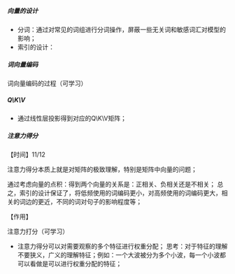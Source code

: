##### 向量的设计

* 分词：通过对常见的词组进行分词操作，屏蔽一些无关词和敏感词汇对模型的影响；
* 索引的设计：

##### 词向量编码

词向量编码的过程（可学习）

##### Q\K\V

* 通过线性层投影得到对应的Q\K\V矩阵；

##### 注意力得分

【时间】11/12

注意力得分本质上就是对矩阵的极致理解，特别是矩阵中向量的问题；

通过考虑向量的点积：得到两个向量的关系是：正相关、负相关还是不相关；
总之，索引的设计保证了，将低频使用的词编码更小，对高频使用的词编码更大，相关的词边的更近，不同的词对句子的影响程度等；

【作用】

注意力打分（可学习）

* 注意力得分可以对需要观察的多个特征进行权重分配；
  思考：对于特征的理解不要狭义，广义的理解特征；例如：一个大波被分为多个小波，每一个小波都可以看做是可以进行权重分配的特征；